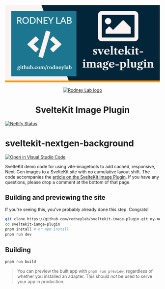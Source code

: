<img src="./images/rodneylab-github-sveltekit-image-plugin.png" alt="Rodney Lab sveltekit-nextgen-background Github banner">

<p align="center">
  <a aria-label="Open Rodney Lab site" href="https://rodneylab.com" rel="nofollow noopener noreferrer">
    <img alt="Rodney Lab logo" src="https://rodneylab.com/assets/icon.png" width="60" />
  </a>
</p>
<h1 align="center">
  SvelteKit Image Plugin
</h1>

[![Netlify Status](https://api.netlify.com/api/v1/badges/936d91dd-30c2-4b7f-8d59-bdc23873ad91/deploy-status)](https://app.netlify.com/sites/elegant-bose-bf6297/deploys)

# sveltekit-nextgen-background

[![Open in Visual Studio Code](https://open.vscode.dev/badges/open-in-vscode.svg)](https://open.vscode.dev/rodneylab/sveltekit-image-plugin)

SvelteKit demo code for using vite-imagetools to add cached, responsive, Next-Gen images to a SvelteKit site with no cumulative layout shift. The code accompanies the <a aria-label="Open Rodney Lab blog post on Svelte Kit Image plugin" href="https://rodneylab.com/sveltekit-image-plugin/">article on the SvelteKit Image Plugin</a>. If you have any questions, please drop a comment at the bottom of that page.

## Building and previewing the site

If you're seeing this, you've probably already done this step. Congrats!

```bash
git clone https://github.com/rodneylab/sveltekit-image-plugin.git my-new-mdsvex-blog
cd sveltekit-iamge-plugin
pnpm install # or npm install
pnpm run dev
```

## Building

```bash
pnpm run build
```

> You can preview the built app with `pnpm run preview`, regardless of whether you installed an adapter. This should _not_ be used to serve your app in production.

